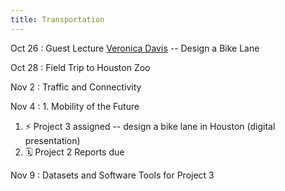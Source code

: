 ```yaml
---
title: Transportation
---
```



Oct 26
: Guest Lecture [Veronica Davis](https://www.linkedin.com/in/veronicaodavis/) -- Design a Bike Lane

Oct 28
: Field Trip to Houston Zoo

Nov 2
: Traffic and Connectivity

Nov 4
: 1. Mobility of the Future
  1. ⚡️ Project 3 assigned -- design a bike lane in Houston (digital presentation)
  1. 🗓 Project 2 Reports due

Nov 9
: Datasets and Software Tools for Project 3
